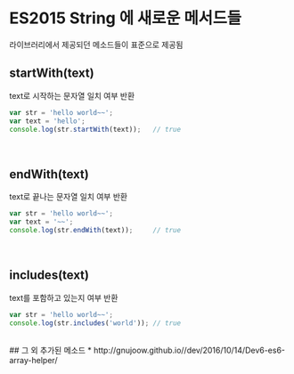 # ES2015 String 에 새로운 메서드들
라이브러리에서 제공되던 메소드들이 표준으로 제공됨
<br>
## startWith(text)
text로 시작하는 문자열 일치 여부 반환
```javascript
var str = 'hello world~~';
var text = 'hello';
console.log(str.startWith(text));   // true
```

<br>

## endWith(text)
text로 끝나는 문자열 일치 여부 반환
```javascript
var str = 'hello world~~';
var text = '~~';
console.log(str.endWith(text));		// true
```
<br>

## includes(text)
text를 포함하고 있는지 여부 반환
```javascript
var str = 'hello world~~';
console.log(str.includes('world')); // true
```

<br>
## 그 외 추가된 메소드
* http://gnujoow.github.io//dev/2016/10/14/Dev6-es6-array-helper/
